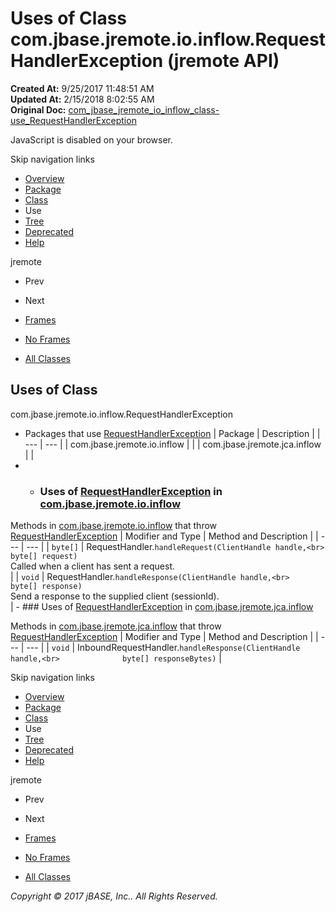 # Uses of Class com.jbase.jremote.io.inflow.RequestHandlerException (jremote   API)

**Created At:** 9/25/2017 11:48:51 AM  
**Updated At:** 2/15/2018 8:02:55 AM  
**Original Doc:** [com_jbase_jremote_io_inflow_class-use_RequestHandlerException](https://docs.jbase.com/39257-class-use/com_jbase_jremote_io_inflow_class-use_RequestHandlerException)  

<!--<br>    try {<br>        if (location.href.indexOf('is-external=true') == -1) {<br>            parent.document.title="Uses of Class com.jbase.jremote.io.inflow.RequestHandlerException (jremote   API)";<br>        }<br>    }<br>    catch(err) {<br>    }<br>//-->
JavaScript is disabled on your browser.

Skip navigation links

- [Overview](../../../../../../overview-summary.html)
- [Package](./../../com.jbase.jremote.io.inflow-%28jremote---api%29)
- [Class](./../../requesthandlerexception-%28jremote---api%29 "class in com.jbase.jremote.io.inflow")
- Use
- [Tree](./../../com.jbase.jremote.io.inflow-class-hierarchy-%28jremote---api%29)
- [Deprecated](../../../../../../deprecated-list.html)
- [Help](../../../../../../help-doc.html)


jremote <br>

- Prev
- Next


- [Frames](./.)
- [No Frames](./.)


- [All Classes](../../../../../../allclasses-noframe.html)


<!--<br>  allClassesLink = document.getElementById("allclasses\_navbar\_top");<br>  if(window==top) {<br>    allClassesLink.style.display = "block";<br>  }<br>  else {<br>    allClassesLink.style.display = "none";<br>  }<br>  //-->

## Uses of Class
com.jbase.jremote.io.inflow.RequestHandlerException

- Packages that use [RequestHandlerException](./../../requesthandlerexception-%28jremote---api%29 "class in com.jbase.jremote.io.inflow") | Package | Description |
| --- | --- |
| com.jbase.jremote.io.inflow |   |
| com.jbase.jremote.jca.inflow |   |
- - ### Uses of [RequestHandlerException](./../../requesthandlerexception-%28jremote---api%29 "class in com.jbase.jremote.io.inflow") in [com.jbase.jremote.io.inflow](./../../com.jbase.jremote.io.inflow-%28jremote---api%29)


Methods in [com.jbase.jremote.io.inflow](./../../com.jbase.jremote.io.inflow-%28jremote---api%29) that throw [RequestHandlerException](./../../requesthandlerexception-%28jremote---api%29 "class in com.jbase.jremote.io.inflow") | Modifier and Type | Method and Description |
| --- | --- |
| `byte[]` | RequestHandler.`handleRequest(ClientHandle handle,<br>             byte[] request)`<br>Called when a client has sent a request.<br> |
| `void` | RequestHandler.`handleResponse(ClientHandle handle,<br>              byte[] response)`<br>Send a response to the supplied client (sessionId).<br> |
    - ### Uses of [RequestHandlerException](./../../requesthandlerexception-%28jremote---api%29 "class in com.jbase.jremote.io.inflow") in [com.jbase.jremote.jca.inflow](./../../../../jca/inflow/com.jbase.jremote.jca.inflow-%28jremote---api%29)


Methods in [com.jbase.jremote.jca.inflow](./../../../../jca/inflow/com.jbase.jremote.jca.inflow-%28jremote---api%29) that throw [RequestHandlerException](./../../requesthandlerexception-%28jremote---api%29 "class in com.jbase.jremote.io.inflow") | Modifier and Type | Method and Description |
| --- | --- |
| `void` | InboundRequestHandler.`handleResponse(ClientHandle handle,<br>              byte[] responseBytes)`  |

Skip navigation links

- [Overview](../../../../../../overview-summary.html)
- [Package](./../../com.jbase.jremote.io.inflow-%28jremote---api%29)
- [Class](./../../requesthandlerexception-%28jremote---api%29 "class in com.jbase.jremote.io.inflow")
- Use
- [Tree](./../../com.jbase.jremote.io.inflow-class-hierarchy-%28jremote---api%29)
- [Deprecated](../../../../../../deprecated-list.html)
- [Help](../../../../../../help-doc.html)


jremote <br>

- Prev
- Next


- [Frames](./.)
- [No Frames](./.)


- [All Classes](../../../../../../allclasses-noframe.html)


<!--<br>  allClassesLink = document.getElementById("allclasses\_navbar\_bottom");<br>  if(window==top) {<br>    allClassesLink.style.display = "block";<br>  }<br>  else {<br>    allClassesLink.style.display = "none";<br>  }<br>  //-->

*Copyright © 2017 jBASE, Inc.. All Rights Reserved.*

